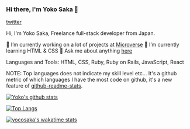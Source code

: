 ### Hi there, I'm Yoko Saka 👋

[twitter](https://twitter.com/yocosaka)

Hi, I'm Yoko Saka, Freelance full-stack developer from Japan.

🔭 I’m currently working on a lot of projects at [Microverse](https://www.microverse.org/)
🌱 I’m currently learning HTML & CSS
💬 Ask me about anything [here](https://github.com/issues)

Languages and Tools:
HTML, CSS, Ruby, Ruby on Rails, JavaScript, React
    

NOTE: Top languages does not indicate my skill level etc...
It's a github metric of which languages I have the most code on github, it's a new feature of [github-readme-stats](https://github.com/anuraghazra/github-readme-stats).

[![Yoko's github stats](https://github-readme-stats.vercel.app/api?username=yocosaka&count_private=true&show_icons=true&theme=tokyonight)](https://github.com/anuraghazra/github-readme-stats)

[![Top Langs](https://github-readme-stats.vercel.app/api/top-langs/?username=yocosaka)](https://github.com/anuraghazra/github-readme-stats)

[![yocosaka's wakatime stats](https://github-readme-stats.vercel.app/api/wakatime?username=yocosaka)](https://github.com/anuraghazra/github-readme-stats)

<!--
**yocosaka/yocosaka** is a ✨ _special_ ✨ repository because its `README.md` (this file) appears on your GitHub profile.

Here are some ideas to get you started:

- 🔭 I’m currently working on ...
- 🌱 I’m currently learning ...
- 👯 I’m looking to collaborate on ...
- 🤔 I’m looking for help with ...
- 💬 Ask me about ...
- 📫 How to reach me: ...
- 😄 Pronouns: ...
- ⚡ Fun fact: ...
-->
